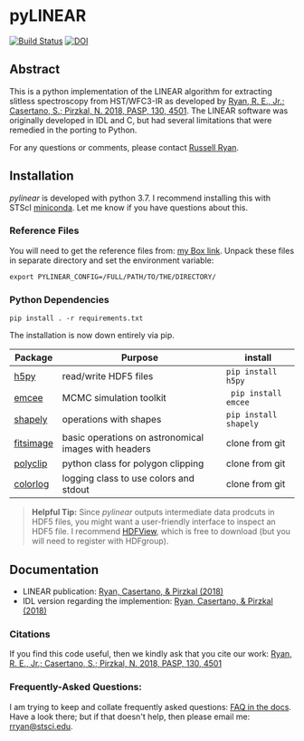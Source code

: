 # pyLINEAR 
[![Build Status](https://travis-ci.org/Russell-Ryan/pyLINEAR.svg?branch=master)](https://travis-ci.org/Russell-Ryan/pyLINEAR) [![DOI](https://zenodo.org/badge/193565310.svg)](https://zenodo.org/badge/latestdoi/193565310)



## Abstract

This is a python implementation of the LINEAR algorithm for extracting slitless spectroscopy from HST/WFC3-IR as developed by [Ryan, R. E., Jr.; Casertano, S.; Pirzkal, N. 2018, PASP, 130, 4501](https://ui.adsabs.harvard.edu/abs/2018PASP..130c4501R/abstract).  The LINEAR software was originally developed in IDL and C, but had several limitations that were remedied in the porting to Python.

For any questions or comments, please contact [Russell Ryan](mailto:rryan@stsci.edu?subject=[GitHub]%20PyLINEAR%20question).



## Installation

*pylinear* is developed with python 3.7.  I recommend installing this with STScI [miniconda](https://astroconda.readthedocs.io/en/latest/).  Let me know if you have questions about this.


### Reference Files
You will need to get the reference files from: [my Box link](https://stsci.app.box.com/folder/119486568677).  Unpack these files in separate directory and set the environment variable:

``` export PYLINEAR_CONFIG=/FULL/PATH/TO/THE/DIRECTORY/ ```





### Python Dependencies



``` pip install . -r requirements.txt ```


The installation is now down entirely via pip.

| Package | Purpose | install |
|---------|---------|---------|
| [h5py](https://pypi.org/project/h5py/) | read/write HDF5 files | ```pip install h5py``` |
| [emcee](https://github.com/dfm/emcee) | MCMC simulation toolkit | ``` pip install emcee``` |
| [shapely](https://pypi.org/project/Shapely/) | operations with shapes | ```pip install shapely``` |
| [fitsimage](https://github.com/Russell-Ryan/fitsimage) | basic operations on astronomical images with headers | clone from git |
| [polyclip](https://github.com/Russell-Ryan/polyclip) | python class for polygon clipping | clone from git |
| [colorlog](https://github.com/Russell-Ryan/colorlog) | logging class to use colors and stdout | clone from git |


> **Helpful Tip:** Since *pylinear* outputs intermediate data prodcuts in HDF5 files, you might want a user-friendly interface to inspect an HDF5 file.  I recommend [HDFView](https://www.hdfgroup.org/downloads/hdfview/), which is free to download (but you will need to register with HDFgroup).




## Documentation



* LINEAR publication: [Ryan, Casertano, & Pirzkal (2018)](https://ui.adsabs.harvard.edu/abs/2018PASP..130c4501R/abstract)
* IDL version regarding the implemention: [Ryan, Casertano, \& Pirzkal (2018)](http://www.stsci.edu/hst/wfc3/documents/ISRs/WFC3-2018-13.pdf)


### Citations

If you find this code useful, then we kindly ask that you cite our work: [Ryan, R. E., Jr.; Casertano, S.; Pirzkal, N. 2018, PASP, 130, 4501](https://ui.adsabs.harvard.edu/abs/2018PASP..130c4501R/abstract)


### Frequently-Asked Questions:

I am trying to keep and collate frequently asked questions: [FAQ in the docs](https://github.com/Russell-Ryan/pyLINEAR/tree/master/docs).  Have a look there; but if that doesn't help, then please email me: [rryan@stsci.edu](mailto:rryan@stsci.edu?subject=[GitHub]%20PyLINEAR%20question).
